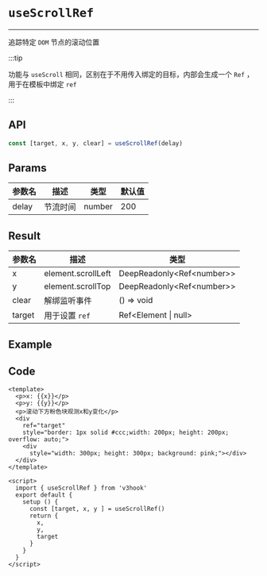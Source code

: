 # ``useScrollRef``

---

追踪特定 ``DOM`` 节点的滚动位置



:::tip

功能与 ``useScroll`` 相同，区别在于不用传入绑定的目标，内部会生成一个 ``Ref`` ，用于在模板中绑定 ``ref``

:::



## API

```typescript
const [target, x, y, clear] = useScrollRef(delay)
```



## Params

| 参数名 | 描述     | 类型   | 默认值 |
| ------ | -------- | ------ | ------ |
| delay  | 节流时间 | number | 200    |



## Result

| 参数名 | 描述               | 类型                        |
| ------ | ------------------ | --------------------------- |
| x      | element.scrollLeft | DeepReadonly<Ref\<number\>> |
| y      | element.scrollTop  | DeepReadonly<Ref\<number\>> |
| clear  | 解绑监听事件       | () => void                  |
| target | 用于设置 ``ref``   | Ref<Element \| null>        |



## Example

<UseScrollRef/>

## Code

```vue
<template>
  <p>x: {{x}}</p>
  <p>y: {{y}}</p>
  <p>滚动下方粉色块观测x和y变化</p>
  <div 
    ref="target"
    style="border: 1px solid #ccc;width: 200px; height: 200px; overflow: auto;">
    <div 
      style="width: 300px; height: 300px; background: pink;"></div>
  </div>
</template>

<script>
  import { useScrollRef } from 'v3hook'
  export default {
    setup () {
      const [target, x, y ] = useScrollRef()
      return {
        x,
        y,
        target
      }
    }
  }
</script>
```

